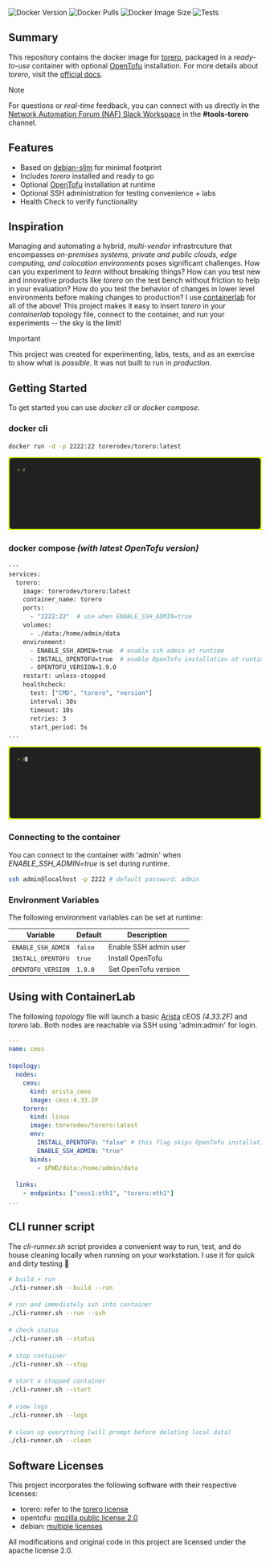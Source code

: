 ![Docker Version](https://img.shields.io/docker/v/torerodev/torero?sort=semver&label=Latest%20Version&color=ccff00&logo=docker&logoColor=white)
![Docker Pulls](https://img.shields.io/docker/pulls/torerodev/torero?label=Pulls&color=ccff00&logo=docker&logoColor=white)
![Docker Image Size](https://img.shields.io/docker/image-size/torerodev/torero?label=Image%20Size&color=ccff00&logo=google-cloud-storage&logoColor=white)
![Tests](https://img.shields.io/github/actions/workflow/status/torerodev/docker-torero/docker-publish.yml?branch=main&label=Tests&color=ccff00&logo=github-actions&logoColor=white)

## Summary
This repository contains the docker image for [torero](https://torero.dev), packaged in a _ready-to-use_ container with optional [OpenTofu](https://opentofu.org) installation. For more details about _torero_, visit the [official docs](https://docs.torero.dev/en/latest/).

> [!NOTE]
> For questions or _real-time_ feedback, you can connect with us directly in the [Network Automation Forum (NAF) Slack Workspace](https://networkautomationfrm.slack.com/?redir=%2Farchives%2FC075L2LR3HU%3Fname%3DC075L2LR3HU) in the **#tools-torero** channel.

## Features
- Based on [debian-slim](https://hub.docker.com/_/debian) for minimal footprint
- Includes _torero_ installed and ready to go
- Optional [OpenTofu](https://opentofu.org/) installation at runtime
- Optional SSH administration for testing convenience + labs
- Health Check to verify functionality

## Inspiration
Managing and automating a hybrid, _multi-vendor_ infrastrcuture that encompasses _on-premises systems, private and public clouds, edge computing, and colocation environments_ poses significant challenges. How can you experiment to _learn_ without breaking things? How can you test new and innovative products like _torero_ on the test bench without friction to help in your evaluation? How do you test the behavior of changes in lower level environments before making changes to production? I use [containerlab](https://containerlab.dev/) for all of the above! This project makes it easy to insert _torero_ in your _containerlab_ topology file, connect to the container, and run your experiments -- the sky is the limit!

> [!IMPORTANT]
> This project was created for experimenting, labs, tests, and as an exercise to show what is _possible_. It was not built to run in _production_.

## Getting Started
To get started you can use _docker cli_ or _docker compose_.

### docker cli
```bash
docker run -d -p 2222:22 torerodev/torero:latest
```

![docker cli](./img/docker-cli.gif)

### docker compose _(with latest OpenTofu version)_
```bash
---
services:
  torero:
    image: torerodev/torero:latest
    container_name: torero
    ports:
      - "2222:22"  # use when ENABLE_SSH_ADMIN=true
    volumes:
      - ./data:/home/admin/data
    environment:
      - ENABLE_SSH_ADMIN=true  # enable ssh admin at runtime
      - INSTALL_OPENTOFU=true  # enable OpenTofu installation at runtime
      - OPENTOFU_VERSION=1.9.0
    restart: unless-stopped
    healthcheck:
      test: ["CMD", "torero", "version"]
      interval: 30s
      timeout: 10s
      retries: 3
      start_period: 5s
...
```

![docker compose](./img/docker-compose.gif)

### Connecting to the container
You can connect to the container with 'admin' when _ENABLE_SSH_ADMIN=true_ is set during runtime.

```bash
ssh admin@localhost -p 2222 # default password: admin
```

### Environment Variables
The following environment variables can be set at runtime:

| Variable | Default | Description |
|----------|---------|-------------|
| `ENABLE_SSH_ADMIN` | `false` | Enable SSH admin user  |
| `INSTALL_OPENTOFU` | `true`  | Install OpenTofu       |
| `OPENTOFU_VERSION` | `1.9.0` | Set OpenTofu version   |

## Using with ContainerLab
The following _topology_ file will launch a basic [Arista](https://www.arista.com/en/) cEOS _(4.33.2F)_ and _torero_ lab. Both nodes are reachable via SSH using 'admin:admin' for login.

```yaml
---
name: ceos

topology:
  nodes:
    ceos:
      kind: arista_ceos
      image: ceos:4.33.2F
    torero:
      kind: linux
      image: torerodev/torero:latest
      env:
        INSTALL_OPENTOFU: "false" # this flag skips OpenTofu installation at runtime
        ENABLE_SSH_ADMIN: "true"
      binds:
        - $PWD/data:/home/admin/data

  links:
    - endpoints: ["ceos1:eth1", "torero:eth1"]
...
```

## CLI runner script
The _cli-runner.sh_ script provides a convenient way to run, test, and do house cleaning locally when running on your workstation. I use it for quick and dirty testing 🚀

```bash
# build + run
./cli-runner.sh --build --run

# run and immediately ssh into container
./cli-runner.sh --run --ssh

# check status
./cli-runner.sh --status

# stop container
./cli-runner.sh --stop

# start a stopped container
./cli-runner.sh --start

# view logs
./cli-runner.sh --logs

# clean up everything (will prompt before deleting local data)
./cli-runner.sh --clean
```

## Software Licenses

This project incorporates the following software with their respective licenses:

- torero: refer to the [torero license](https://torero.dev/licenses/eula)
- opentofu: [mozilla public license 2.0](https://github.com/opentofu/opentofu/blob/main/LICENSE) 
- debian: [multiple licenses](https://www.debian.org/legal/licenses/)

All modifications and original code in this project are licensed under the apache license 2.0.